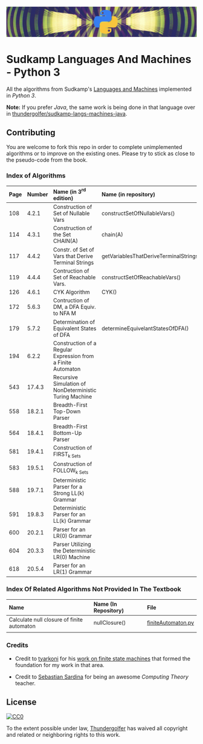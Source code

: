 <p align="center">
  <img src="images/repo_header_python.png">
</p>

# Sudkamp Languages And Machines - Python 3

All the algorithms from Sudkamp's [Languages and Machines](http://www.amazon.com/Languages-Machines-Introduction-Computer-Science/dp/0321322215) implemented in *Python 3*.

**Note:** If you prefer *Java*, the same work is being done in that language over in [thundergolfer/sudkamp-langs-machines-java](https://github.com/thundergolfer/sudkamp-langs-machines-java).

## Contributing

You are welcome to fork this repo in order to complete unimplemented algorithms or to improve on the existing ones. Please try to stick as close to the pseudo-code from the book.

### Index of Algorithms

| **Page** | **Number** | **Name (in 3<sup>rd</sup> edition)** | **Name (in repository)** | **File**   |
|:----------|:-----------|:-------------------------------------|:-------------------------|:-----------|
| 108       | 4.2.1      | Construction of Set of Nullable Vars | constructSetOfNullableVars()                          |    [contextFree.py](/sudkampPython/grammars/contextFree.py)    |
| 114	      | 4.3.1      | Construction of the Set CHAIN(A)     | chain(A) | [contextFree.py](/sudkampPython/grammars/contextFree.py) |
| 117       | 4.4.2      | Constr. of Set of Vars that Derive Terminal Strings | getVariablesThatDeriveTerminalStrings() | [contextFree.py](/sudkampPython/grammars/contextFree.py) |
| 119       | 4.4.4      | Contruction of Set of Reachable Vars. | constructSetOfReachableVars() | [contextFree.py](/sudkampPython/grammars/contextFree.py)] |
| 126       | 4.6.1      | CYK Algorithm | CYK() | [cyk.py](/sudkampPython/cyk.py) |
| 172       | 5.6.3      | Contruction of DM, a DFA Equiv. to NFA M | | |
| 179       | 5.7.2      | Determination of Equivalent States of DFA | determineEquivelantStatesOfDFA() | [finiteAutomaton.py](/sudkampPython/finiteAutomaton.py) |
| 194       | 6.2.2      | Construction of a Regular Expression from a Finite Automaton | | |
| 543       | 17.4.3     | Recursive Simulation of NonDeterministic Turing Machine | | |
| 558       | 18.2.1     | Breadth-First Top-Down Parser | | |
| 564       | 18.4.1     | Breadth-First Bottom-Up Parser |  | |
| 581       | 19.4.1     | Construction of FIRST<sub>k</sup> Sets | | |
| 583       | 19.5.1     | Construction of FOLLOW<sub>k</sup> Sets | | |
| 588       | 19.7.1     | Deterministic Parser for a Strong LL(k) Grammar | | |
| 591       | 19.8.3     | Deterministic Parser for an LL(k) Grammar | | |
| 600       | 20.2.1     | Parser for an LR(0) Grammar | | |
| 604       | 20.3.3     | Parser Utilizing the Deterministic LR(0) Machine | | |
| 618       | 20.5.4     | Parser for an LR(1) Grammar |  | |


### Index Of Related Algorithms Not Provided In The Textbook

| **Name**                      | **Name (In Repository)**        | **File**         |
|:-------------------------------|:---------------------------------|:---------------|
|  Calculate null closure of finite automaton | nullClosure() | [finiteAutomaton.py](sudkampPython/finiteAutomaton.py)                |
|                                |                                  |                |

### Credits

* Credit to [tyarkoni](https://github.com/tyarkoni) for his [work on finite state machines](https://github.com/tyarkoni/transitions) that formed the foundation for my work in that area.

* Credit to [Sebastian Sardina](https://sites.google.com/site/ssardina/) for being an awesome *Computing Theory* teacher.

## License

[![CC0](http://i.creativecommons.org/p/zero/1.0/88x31.png)](http://creativecommons.org/publicdomain/zero/1.0/)

To the extent possible under law, [Thundergolfer](http://www.jonathonbelotti.com) has waived all copyright and related or neighboring rights to this work.
